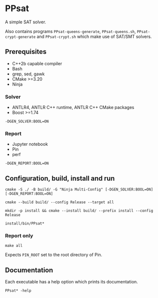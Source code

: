# PPsat

A simple SAT solver.

Also contains programs `PPsat-queens-generate`, `PPsat-queens.sh`, `PPsat-crypt-generate` and `PPsat-crypt.sh` which make use of SAT/SMT solvers.

## Prerequisites

* C++2b capable compiler
* Bash
* grep, sed, gawk
* CMake >=3.20
* Ninja

### Solver

* ANTLR4, ANTLR C++ runtime, ANTLR C++ CMake packages
* Boost >=1.74

`-DGEN_SOLVER:BOOL=ON`

### Report

* Jupyter notebook
* Pin
* perf

`-DGEN_REPORT:BOOL=ON`

## Configuration, build, install and run

`cmake -S ./ -B build/ -G "Ninja Multi-Config" [-DGEN_SOLVER:BOOL=ON] [-DGEN_REPORT:BOOL=ON]`

`cmake --build build/ --config Release --target all`

`mkdir -p install && cmake --install build/ --prefix install --config Release`

`install/bin/PPsat*`

### Report only

`make all`

Expects `PIN_ROOT` set to the root directory of Pin.

## Documentation

Each executable has a help option which prints its documentation.

`PPsat* -help`
